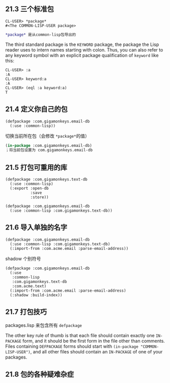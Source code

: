 

## 21.3 三个标准包

```
CL-USER> *package*
#<The COMMON-LISP-USER package>
```

```lisp
*package* 是从common-lisp包导出的
```

The third standard package is the `KEYWORD` package, the package the Lisp reader uses to intern names starting with colon. Thus, you can also refer to any keyword symbol with an explicit package qualification of `keyword` like this:

```
CL-USER> :a
:A
CL-USER> keyword:a
:A
CL-USER> (eql :a keyword:a)
T
```

## 21.4 定义你自己的包

```
(defpackage :com.gigamonkeys.email-db
  (:use :common-lisp))
```

切换当前所在包（会修改 `*package*`的值）

```lisp
(in-package :com.gigamonkeys.email-db)
；将当前包设置为 com.gigamonkeys.email-db
```

## 21.5 打包可重用的库

```
(defpackage :com.gigamonkeys.text-db
  (:use :common-lisp)
  (:export :open-db   
           :save
           :store))
```

```
(defpackage :com.gigamonkeys.email-db
  (:use :common-lisp :com.gigamonkeys.text-db))
```

## 21.6 导入单独的名字

```
(defpackage :com.gigamonkeys.email-db
  (:use :common-lisp :com.gigamonkeys.text-db)
  (:import-from :com.acme.email :parse-email-address))
```

shadow 个别符号

```
(defpackage :com.gigamonkeys.email-db
  (:use
   :common-lisp
   :com.gigamonkeys.text-db
   :com.acme.text)
  (:import-from :com.acme.email :parse-email-address)
  (:shadow :build-index))
```

## 21.7 打包技巧

packages.lisp 来包含所有 `defpackage`

The other key rule of thumb is that each file should contain exactly one `IN-PACKAGE` form, and it should be the first form in the file other than comments. Files containing `DEFPACKAGE` forms should start with `(in-package "COMMON-LISP-USER")`, and all other files should contain an `IN-PACKAGE` of one of your packages.

## 21.8 包的各种疑难杂症






























